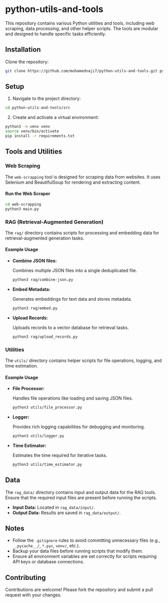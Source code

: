 # python-utils-and-tools

This repository contains various Python utilities and tools, including web scraping, data processing, and other helper scripts. The tools are modular and designed to handle specific tasks efficiently.

## Installation

Clone the repository:

```bash
git clone https://github.com/mohamednaji7/python-utils-and-tools.git python-utils-and-tools
```

## Setup

1. Navigate to the project directory:

```bash
cd python-utils-and-tools/src
```

2. Create and activate a virtual environment:

```bash
python3 -m venv venv
source venv/bin/activate
pip install -r requirements.txt
```

## Tools and Utilities

### Web Scraping

The `web-scrapping` tool is designed for scraping data from websites. It uses Selenium and BeautifulSoup for rendering and extracting content.

#### Run the Web Scraper

```bash
cd web-scrapping
python3 main.py
```

### RAG (Retrieval-Augmented Generation)

The `rag/` directory contains scripts for processing and embedding data for retrieval-augmented generation tasks.

#### Example Usage

- **Combine JSON files:**

  Combines multiple JSON files into a single deduplicated file.

  ```bash
  python3 rag/combine-json.py
  ```

- **Embed Metadata:**

  Generates embeddings for text data and stores metadata.

  ```bash
  python3 rag/embed.py
  ```

- **Upload Records:**

  Uploads records to a vector database for retrieval tasks.

  ```bash
  python3 rag/upload_records.py
  ```

### Utilities

The `utils/` directory contains helper scripts for file operations, logging, and time estimation.

#### Example Usage

- **File Processor:**

  Handles file operations like loading and saving JSON files.

  ```bash
  python3 utils/file_processor.py
  ```

- **Logger:**

  Provides rich logging capabilities for debugging and monitoring.

  ```bash
  python3 utils/logger.py
  ```

- **Time Estimator:**

  Estimates the time required for iterative tasks.

  ```bash
  python3 utils/time_estimator.py
  ```

## Data

The `rag_data/` directory contains input and output data for the RAG tools. Ensure that the required input files are present before running the scripts.

- **Input Data:** Located in `rag_data/input/`.
- **Output Data:** Results are saved in `rag_data/output/`.

## Notes

- Follow the `.gitignore` rules to avoid committing unnecessary files (e.g., `__pycache__/`, `*.pyc`, `venv/`, etc.).
- Backup your data files before running scripts that modify them.
- Ensure all environment variables are set correctly for scripts requiring API keys or database connections.

## Contributing

Contributions are welcome! Please fork the repository and submit a pull request with your changes.